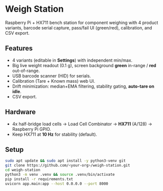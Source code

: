 # Weigh Station

Raspberry Pi + HX711 bench station for component weighing with 4 product variants, barcode serial capture, pass/fail UI (green/red), calibration, and CSV export.

## Features
- 4 variants (editable in **Settings**) with independent min/max.
- Big live weight readout (0.1 g), screen background **green** in-range / **red** out-of-range.
- USB barcode scanner (HID) for serials.
- Calibration (Tare + Known mass) web UI.
- Drift minimization: median+EMA filtering, stability gating, **auto-tare on idle**.
- CSV export.

## Hardware
- 4x half-bridge load cells → Load Cell Combinator → **HX711** (A/128) → Raspberry Pi GPIO.
- Keep HX711 at **10 Hz** for stability (default).

## Setup
```bash
sudo apt update && sudo apt install -y python3-venv git
git clone https://github.com/<your-org>/weigh-station.git
cd weigh-station
python3 -m venv .venv && source .venv/bin/activate
pip install -r requirements.txt
uvicorn app.main:app --host 0.0.0.0 --port 8000